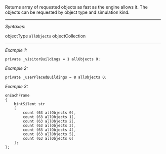 Returns array of requested objects as fast as the engine allows it. The objects can be requested by object type and simulation kind.


---
*Syntaxes:*

objectType `allObjects` objectCollection

---
*Example 1:*

```sqf
private _visitorBuildings = 1 allObjects 0;
```

*Example 2:*

```sqf
private _userPlacedBuildings = 8 allObjects 0;
```

*Example 3:*

```sqf
onEachFrame
{
	hintSilent str
	[
		count (63 allObjects 0),
		count (63 allObjects 1),
		count (63 allObjects 2),
		count (63 allObjects 3),
		count (63 allObjects 4),
		count (63 allObjects 5),
		count (63 allObjects 6)
	];
};
```